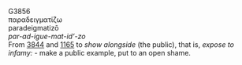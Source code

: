 <body>
  <p>G3856<br>  παραδειγματίζω  <br> paradeigmatizō  <br><i>par-ad-igue-mat-id‘-zo </i><br>From <a href="g3844.htm">3844</a> and <a href="g1165.htm">1165</a>  to <i>show</i> <i>alongside</i> (the public), that is, <i>expose</i> <i>to</i> <i>infamy:</i> - make a public example, put to an open shame.<br></p>
 </body>